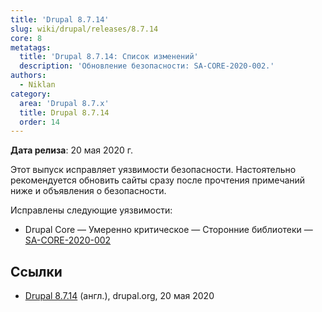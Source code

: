 ```yaml
---
title: 'Drupal 8.7.14'
slug: wiki/drupal/releases/8.7.14
core: 8
metatags:
  title: 'Drupal 8.7.14: Список изменений'
  description: 'Обновление безопасности: SA-CORE-2020-002.'
authors:
  - Niklan
category:
  area: 'Drupal 8.7.x'
  title: Drupal 8.7.14
  order: 14
---
```


**Дата релиза**: 20 мая 2020 г.

Этот выпуск исправляет уязвимости безопасности. Настоятельно рекомендуется обновить сайты сразу после прочтения примечаний ниже и объявления о безопасности.

Исправлены следующие уязвимости:

- Drupal Core — Умеренно критическое — Сторонние библиотеки — [SA-CORE-2020-002](../../../../security/sa-core/2020-002/index.md)

## Ссылки

- [Drupal 8.7.14](https://www.drupal.org/project/drupal/releases/8.7.14) (англ.), drupal.org, 20 мая 2020